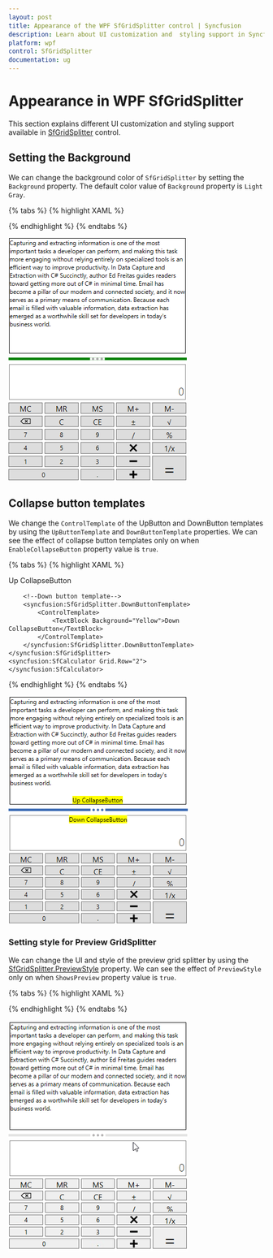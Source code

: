 ```yaml
---
layout: post
title: Appearance of the WPF SfGridSplitter control | Syncfusion
description: Learn about UI customization and  styling support in Syncfusion WPF SfGridSplitter control and more details about the control features.
platform: wpf
control: SfGridSplitter
documentation: ug
---
```


# Appearance in WPF SfGridSplitter

This section explains different UI customization and styling support available in [SfGridSplitter](https://help.syncfusion.com/cr/wpf/Syncfusion.SfInput.Wpf~Syncfusion.Windows.Controls.Input.SfGridSplitter.html) control.

## Setting the Background

We can change the background color of `SfGridSplitter` by setting the `Background` property. The default color value of `Background` property is `Light Gray`.

{% tabs %}
{% highlight XAML %}

<Grid>
    <Grid.RowDefinitions>
        <RowDefinition />
        <RowDefinition Height="auto" />
        <RowDefinition />
    </Grid.RowDefinitions>
    <Border BorderThickness="1"
            BorderBrush="Black"  
            Grid.Row="0">
        <TextBlock Text="Capturing and extracting information is one of the most important tasks a developer can perform, and making this task more engaging without relying entirely on specialized tools is an efficient way to improve productivity. In Data Capture and Extraction with C# Succinctly, author Ed Freitas guides readers toward getting more out of C# in minimal time. Email has become a pillar of our modern and connected society, and it now serves as a primary means of communication. Because each email is filled with valuable information, data extraction has emerged as a worthwhile skill set for developers in today's business world."
                   TextWrapping="Wrap" />
    </Border>
    <syncfusion:SfGridSplitter Background="Green"
                               HorizontalAlignment="Stretch"
                               Width="auto"
                               Grid.Row="1">
    </syncfusion:SfGridSplitter>
    <syncfusion:SfCalculator Grid.Row="2">           
    </syncfusion:SfCalculator>
</Grid>

{% endhighlight %}
{% endtabs %}

![SfGridSplitter with green background](Positioning-GridSplitter-images/Background.png)

## Collapse button templates

We change the `ControlTemplate` of the UpButton and DownButton templates by using the `UpButtonTemplate` and `DownButtonTemplate` properties. We can see the effect of collapse button templates only on when `EnableCollapseButton` property value is `true`.

{% tabs %}
{% highlight XAML %}

<Grid>
    <Grid.RowDefinitions>
        <RowDefinition />
        <RowDefinition Height="auto" />
        <RowDefinition />
    </Grid.RowDefinitions>
    <Border BorderThickness="1" BorderBrush="Black"  Grid.Row="0">
        <TextBlock Text="Capturing and extracting information is one of the most important tasks a developer can perform, and making this task more engaging without relying entirely on specialized tools is an efficient way to improve productivity. In Data Capture and Extraction with C# Succinctly, author Ed Freitas guides readers toward getting more out of C# in minimal time. Email has become a pillar of our modern and connected society, and it now serves as a primary means of communication. Because each email is filled with valuable information, data extraction has emerged as a worthwhile skill set for developers in today's business world."
                   TextWrapping="Wrap" />
    </Border>
    <syncfusion:SfGridSplitter EnableCollapseButton="True"
                               HorizontalAlignment="Stretch"
                               Width="auto" 
                               Grid.Row="1">
        <!--Up button template-->
        <syncfusion:SfGridSplitter.UpButtonTemplate>
            <ControlTemplate>
                <TextBlock Background="Yellow">Up CollapseButton</TextBlock>
            </ControlTemplate>
        </syncfusion:SfGridSplitter.UpButtonTemplate>
        
        <!--Down button template-->
        <syncfusion:SfGridSplitter.DownButtonTemplate>
            <ControlTemplate>
                <TextBlock Background="Yellow">Down CollapseButton</TextBlock>
            </ControlTemplate>
        </syncfusion:SfGridSplitter.DownButtonTemplate>
    </syncfusion:SfGridSplitter>
    <syncfusion:SfCalculator Grid.Row="2">           
    </syncfusion:SfCalculator>
</Grid>

{% endhighlight %}
{% endtabs %}

![SfGridSplitter with expand or collapse button template](Positioning-GridSplitter-images/Collapsebuttontemplate.png)

### Setting style for Preview GridSplitter

We can change the UI and style of the preview grid splitter by using the [SfGridSplitter.PreviewStyle](https://help.syncfusion.com/cr/wpf/Syncfusion.SfInput.Wpf~Syncfusion.Windows.Controls.Input.SfGridSplitter~PreviewStyle.html) property. We can see the effect of `PreviewStyle` only on when `ShowsPreview` property value is `true`.

{% tabs %}
{% highlight XAML %}

<Grid>
    <Grid.RowDefinitions>
        <RowDefinition />
        <RowDefinition Height="auto" />
        <RowDefinition />
    </Grid.RowDefinitions>
    <Border BorderThickness="1" BorderBrush="Black"  Grid.Row="0">
        <TextBlock Text="Capturing and extracting information is one of the most important tasks a developer can perform, and making this task more engaging without relying entirely on specialized tools is an efficient way to improve productivity. In Data Capture and Extraction with C# Succinctly, author Ed Freitas guides readers toward getting more out of C# in minimal time. Email has become a pillar of our modern and connected society, and it now serves as a primary means of communication. Because each email is filled with valuable information, data extraction has emerged as a worthwhile skill set for developers in today's business world."
                   TextWrapping="Wrap" />
    </Border>
    <syncfusion:SfGridSplitter ShowsPreview="True"
                               HorizontalAlignment="Stretch"
                               Width="auto"
                               Grid.Row="1" >
        <syncfusion:SfGridSplitter.PreviewStyle>
            <Style TargetType="Control">
                <Setter Property="Background" Value="Red"/>
                <Setter Property="Template">
                    <Setter.Value>
                        <ControlTemplate TargetType="Control">
                            <Grid x:Name="Root" Opacity="0.5">
                                <Ellipse Fill="{TemplateBinding Background}"/>
                            </Grid>
                        </ControlTemplate>
                    </Setter.Value>
                </Setter>
            </Style>                
        </syncfusion:SfGridSplitter.PreviewStyle>     
    </syncfusion:SfGridSplitter>
    <syncfusion:SfCalculator Grid.Row="2">            
    </syncfusion:SfCalculator>
</Grid>

{% endhighlight %}
{% endtabs %}

![SfGridSplitter with ellipse shape preview grid splitter](Positioning-GridSplitter-images/PreviewStyle.gif)